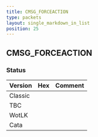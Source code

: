 ```yaml
---
title: CMSG_FORCEACTION
type: packets
layout: single_markdown_in_list
position: 25
---
```


## CMSG_FORCEACTION

### Status

Version | Hex | Comment
---------- | ---------- | ---------- 
Classic |  |  
TBC |  |  
WotLK |  |  
Cata |  |  
